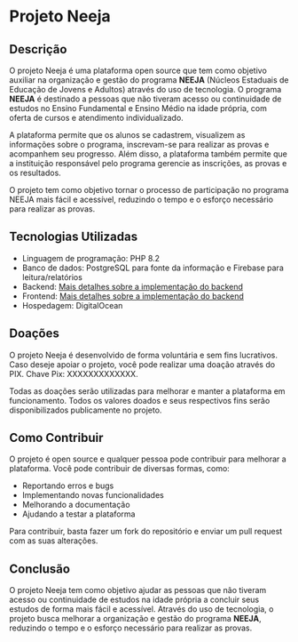 # Projeto Neeja
## Descrição
O projeto Neeja é uma plataforma open source que tem como objetivo auxiliar na organização e gestão do programa **NEEJA** (Núcleos Estaduais de Educação de Jovens e Adultos) através do uso de tecnologia. O programa **NEEJA** é destinado a pessoas que não tiveram acesso ou continuidade de estudos no Ensino Fundamental e Ensino Médio na idade própria, com oferta de cursos e atendimento individualizado.

A plataforma permite que os alunos se cadastrem, visualizem as informações sobre o programa, inscrevam-se para realizar as provas e acompanhem seu progresso. Além disso, a plataforma também permite que a instituição responsável pelo programa gerencie as inscrições, as provas e os resultados.

O projeto tem como objetivo tornar o processo de participação no programa NEEJA mais fácil e acessível, reduzindo o tempo e o esforço necessário para realizar as provas.

## Tecnologias Utilizadas
- Linguagem de programação: PHP 8.2
- Banco de dados: PostgreSQL para fonte da informação e Firebase para leitura/relatórios
- Backend: [Mais detalhes sobre a implementação do backend](https://github.com/19950512/neeja/blob/main/BACKEND.md)
- Frontend: [Mais detalhes sobre a implementação do backend](https://github.com/19950512/neeja/blob/main/FRONTEND.md)
- Hospedagem: DigitalOcean

## Doações
O projeto Neeja é desenvolvido de forma voluntária e sem fins lucrativos.
Caso deseje apoiar o projeto, você pode realizar uma doação através do PIX.
Chave Pix: XXXXXXXXXXXXX.

Todas as doações serão utilizadas para melhorar e manter a plataforma em funcionamento.
Todos os valores doados e seus respectivos fins serão disponibilizados publicamente no projeto.

## Como Contribuir
O projeto é open source e qualquer pessoa pode contribuir para melhorar a plataforma. Você pode contribuir de diversas formas, como:

- Reportando erros e bugs
- Implementando novas funcionalidades
- Melhorando a documentação
- Ajudando a testar a plataforma

Para contribuir, basta fazer um fork do repositório e enviar um pull request com as suas alterações.

## Conclusão
O projeto Neeja tem como objetivo ajudar as pessoas que não tiveram acesso ou continuidade de estudos na idade própria a concluir seus estudos de forma mais fácil e acessível. Através do uso de tecnologia, o projeto busca melhorar a organização e gestão do programa **NEEJA**, reduzindo o tempo e o esforço necessário para realizar as provas.
